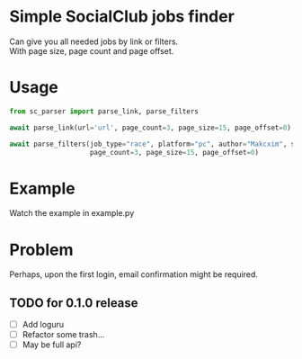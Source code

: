 # Simple SocialClub jobs finder
Can give you all needed jobs by link or filters.  
With page size, page count and page offset.

# Usage

```python
from sc_parser import parse_link, parse_filters

await parse_link(url='url', page_count=3, page_size=15, page_offset=0)

await parse_filters(job_type="race", platform="pc", author="Makcxim", sort_method="date",
                    page_count=3, page_size=15, page_offset=0)
```

# Example 
Watch the example in example.py

# Problem
Perhaps, upon the first login, email confirmation might be required.

## TODO for 0.1.0 release
- [ ] Add loguru
- [ ] Refactor some trash...
- [ ] May be full api?
